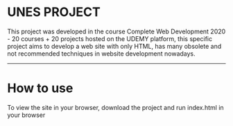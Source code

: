 # UNES PROJECT
This project was developed in the course Complete Web Development 2020 - 20 courses + 20 projects hosted on the UDEMY platform, this specific project aims to develop a web site with only HTML, has many obsolete and not recommended techniques in website development nowadays.
<hr/>

# How to use
To view the site in your browser, download the project and run index.html in your browser
